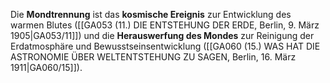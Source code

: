 
Die **Mondtrennung** ist das **kosmische Ereignis** zur Entwicklung des warmen Blutes ([[GA053 (11.) DIE ENTSTEHUNG DER ERDE, Berlin, 9. März 1905|GA053/11]]) und die **Herauswerfung des Mondes** zur Reinigung der Erdatmosphäre und Bewusstseinsentwicklung ([[GA060 (15.) WAS HAT DIE ASTRONOMIE ÜBER WELTENTSTEHUNG ZU SAGEN, Berlin, 16. März 1911|GA060/15]]).
